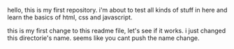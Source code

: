hello, this is my first repository. i'm about to test all kinds of stuff in here and learn the basics of html, css and javascript.

this is my first change to this readme file, let's see if it works. i just changed this directorie's name. seems like you cant push the name change.
